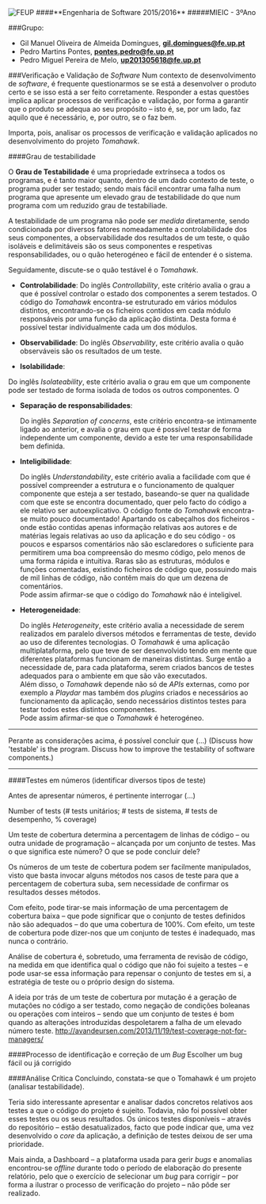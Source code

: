 <img src="https://encrypted-tbn2.gstatic.com/images?q=tbn:ANd9GcQ5v37xur40kL994HczH-li9mzyHP47jhvORpy-vNoHzatPjm11gSvwLVU" alt="FEUP">
####**Engenharia de Software 2015/2016**
#####MIEIC - 3ºAno

###Grupo:
- Gil Manuel Oliveira de Almeida Domingues, **gil.domingues@fe.up.pt**
- Pedro Martins Pontes, **pontes.pedro@fe.up.pt**
- Pedro Miguel Pereira de Melo, **up201305618@fe.up.pt**

###Verificação e Validação de *Software*
Num contexto de desenvolvimento de *software*, é frequente questionarmos se se está a desenvolver o produto certo e se isso está a ser feito corretamente. Responder a estas questões implica aplicar processos de verificação e validação, por forma a garantir que o produto se adequa ao seu propósito – isto é, se, por um lado, faz aquilo que é necessário, e, por outro, se o faz bem.

Importa, pois, analisar os processos de verificação e validação aplicados no desenvolvimento do projeto *Tomahawk*.

####Grau de testabilidade

 O **Grau de Testabilidade**  é uma propriedade extrínseca a todos os programas, e é tanto maior quanto, dentro de um dado contexto de teste, o programa puder ser testado; sendo mais fácil encontrar uma falha num programa que apresente um elevado grau de testabilidade do que num programa com um reduzido grau de testabiliade.
 
 A testabilidade de um programa não pode ser *medida* diretamente, sendo condicionada por diversos fatores nomeadamente a controlabilidade dos seus componentes, a observabilidade dos resultados de um teste, o quão isoláveis e delimitáveis são os seus componentes e respetivas responsabilidades, ou o quão heterogéneo e fácil de entender é o sistema.

Seguidamente, discute-se o quão testável é o *Tomahawk*.

- **Controlabilidade**:
  Do inglês *Controllability*, este critério avalia o grau a que é possível controlar o estado dos componentes a serem testados. 
  O código do *Tomahawk* encontra-se estruturado em vários módulos distintos, encontrando-se os ficheiros contidos em cada módulo responsáveis por uma função da aplicação distinta. Desta forma é possível testar individualmente cada um dos módulos.

- **Observabilidade**:
  Do inglês *Observability*, este critério avalia o quão observáveis são os resultados de um teste. 

- **Isolabilidade**:

 Do inglês *Isolateability*, este critério avalia o grau em que um componente pode ser testado de forma isolada de todos os outros componentes.
 O

- **Separação de responsabilidades**:

  Do inglês *Separation of concerns*, este critério encontra-se intimamente ligado ao anterior, e avalia o grau em que é possível testar de forma independente um componente, devido a este ter uma responsabilidade bem definida.
  

- **Inteligibilidade**:

  Do inglês *Understandability*, este critério avalia a facilidade com que é possível compreender a estrutura e o funcionamento de qualquer componente que esteja a ser testado, baseando-se quer na qualidade com que este se encontra documentado, quer pelo facto do código a ele relativo ser autoexplicativo.
  O código fonte do *Tomahawk* encontra-se muito pouco documentado! Apartando os cabeçalhos dos ficheiros - onde estão contidas apenas informação relativas aos autores e de matérias legais relativas ao uso da aplicação e do seu código - os poucos e esparsos comentários não são esclaredores o suficiente para permitirem uma boa compreensão do mesmo código, pelo menos de uma forma rápida e intuitiva. Raras são as estruturas, módulos e funções comentadas, existindo ficheiros de código que, possuindo mais de mil linhas de código, não contêm mais do que um dezena de comentários.   
  Pode assim afirmar-se que o código do *Tomahawk* não é inteligivel.    

- **Heterogeneidade**:

  Do inglês *Heterogeneity*, este critério avalia a necessidade de serem realizados em paralelo diversos métodos e ferramentas de teste, devido ao uso de diferentes tecnologias.
  O *Tomahawk* é uma aplicação multiplataforma, pelo que teve de ser desenvolvido tendo em mente que diferentes plataformas funcionam de maneiras distintas. Surge então a necessidade de, para cada plataforma, serem criados bancos de testes adequados para o ambiente em que são vão executados.   
  Além disso, o *Tomahawk* depende não só de *APIs* externas, como por exemplo a *Playdar* mas também dos *plugins* criados e necessários ao funcionamento da aplicação, sendo necessários distintos testes para testar todos estes distintos componentes.    
  Pode assim afirmar-se que o *Tomahawk* é heterogéneo.
  
________________________________________________________________________
Perante as considerações acima, é possível concluir que (…)
(Discuss how 'testable' is the program. Discuss how to improve the testability of software components.)
_________________________________________________________________________

####Testes em números
(identificar diversos tipos de teste)

Antes de apresentar números, é pertinente interrogar (…)

Number of tests (# tests unitários; # tests de sistema, # tests de desempenho, % coverage)

Um teste de cobertura determina a percentagem de linhas de código – ou outra unidade de programação – alcançada por um conjunto de testes. Mas o que significa este número? O que se pode concluir dele?

Os números de um teste de cobertura podem ser facilmente manipulados, visto que basta invocar alguns métodos nos casos de teste para que a percentagem de cobertura suba, sem necessidade de confirmar os resultados desses métodos.

Com efeito, pode tirar-se mais informação de uma percentagem de cobertura baixa – que  pode significar que o conjunto de testes definidos não são adequados – do que uma cobertura de 100%. Com efeito, um teste de cobertura pode dizer-nos que um conjunto de testes é inadequado, mas nunca o contrário.

Análise de cobertura é, sobretudo, uma ferramenta de revisão de código, na medida em que identifica qual o código que não foi sujeito a testes – e pode usar-se essa informação para repensar o conjunto de testes em si, a estratégia de teste ou o próprio design do sistema.

A ideia por trás de um teste de cobertura por mutação é a geração de mutações no código a ser testado, como negação de condições boleanas ou operações com inteiros – sendo que um conjunto de testes é bom quando as alterações introduzidas despoletarem a falha de um elevado número teste.
http://avandeursen.com/2013/11/19/test-coverage-not-for-managers/

####Processo de identificação e correção de um *Bug*
Escolher um bug fácil ou já corrigido

####Análise Crítica
Concluindo, constata-se que o Tomahawk é um projeto (analisar testabilidade).

Teria sido interessante apresentar e analisar dados concretos relativos aos testes a que o código do projeto é sujeito. Todavia, não foi possível obter esses testes ou os seus resultados. Os únicos testes disponíveis – através do repositório – estão desatualizados, facto que pode indicar que, uma vez desenvolvido o *core* da aplicação, a definição de testes deixou de ser uma prioridade.

Mais ainda, a Dashboard – a plataforma usada para gerir *bugs* e anomalias encontrou-se *offline* durante todo o período de elaboração do presente relatório, pelo que o exercício de selecionar um *bug* para corrigir – por forma a ilustrar o processo de verificação do projeto – não pôde ser realizado.
